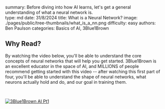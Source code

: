 summary: Before diving into how AI learns, let's get a general understanding of what a neural network is.         
type: md
date: 31/8/2024
title: What is a Neural Network?
image: ./pages/public/tree-thumbnails/what_is_a_nn.png
difficulty: easy
authors: Ben Paulson
categories: Basics of AI, 3Blue1Brown

## Why Read?
By watching the video below, you'll be able to understand the core concepts of neural networks that will help you get started. 3Blue1Brown is an excellent educator in the space of AI, and MILLIONS of people recommend getting started with this video -- after watching this first part of four, you'll be able to understand the shape of neural networks, what neurons actually hold and do, and our goal in training them.

<br/>

[![3Blue1Brown AI Pt1](https://img.youtube.com/vi/aircAruvnKk/0.jpg)](https://www.youtube.com/watch?v=aircAruvnKk&list=PLZHQObOWTQDNU6R1_67000Dx_ZCJB-3pi&index=1)
